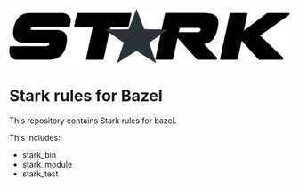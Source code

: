 ![Stark](https://github.com/zippy1978/stark/raw/main/logo/StarkLogoDark.png)

# Stark rules for Bazel

This repository contains Stark rules for bazel.

This includes:

- stark_bin
- stark_module
- stark_test